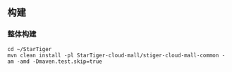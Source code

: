 ## 构建
### 整体构建
```
cd ~/StarTiger
mvn clean install -pl StarTiger-cloud-mall/stiger-cloud-mall-common -am -amd -Dmaven.test.skip=true
```